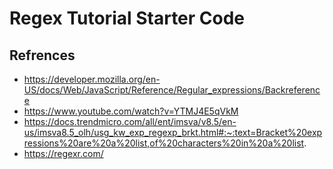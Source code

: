 # Regex Tutorial Starter Code

## Refrences

- https://developer.mozilla.org/en-US/docs/Web/JavaScript/Reference/Regular_expressions/Backreference
- https://www.youtube.com/watch?v=YTMJ4E5qVkM
- https://docs.trendmicro.com/all/ent/imsva/v8.5/en-us/imsva8.5_olh/usg_kw_exp_regexp_brkt.html#:~:text=Bracket%20expressions%20are%20a%20list,of%20characters%20in%20a%20list.
- https://regexr.com/
